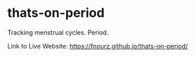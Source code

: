 # thats-on-period
Tracking menstrual cycles. Period.

Link to Live Website:
https://fnourz.github.io/thats-on-period/

